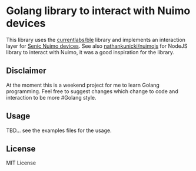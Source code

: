 # Golang library to interact with Nuimo devices

This library uses the [currentlabs/ble](https://github.com/currentlabs/ble) library and implements an interaction layer for [Senic Nuimo devices](https://www.senic.com/). See also [nathankunicki/nuimojs](https://github.com/nathankunicki/nuimojs) for NodeJS library to interact with Nuimo, it was a good inspiration for the library.
 
## Disclaimer
 
At the moment this is a weekend project for me to learn Golang programming. Feel free to suggest changes which change to code and interaction to be more #Golang style.
 
 
## Usage

TBD... see the examples files for the usage.

## License 
 
 MIT License
